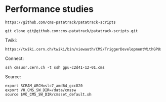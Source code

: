 Performance studies
====

    https://github.com/cms-patatrack/patatrack-scripts
    
    git clone git@github.com:cms-patatrack/patatrack-scripts.git
    
Twiki:

    https://twiki.cern.ch/twiki/bin/viewauth/CMS/TriggerDevelopmentWithGPUs

    
Connect:

    ssh cmsusr.cern.ch -t ssh gpu-c2d41-12-01.cms
    
Source:

    export SCRAM_ARCH=slc7_amd64_gcc820
    export VO_CMS_SW_DIR=/data/cmssw
    source $VO_CMS_SW_DIR/cmsset_default.sh
    
    
    
    